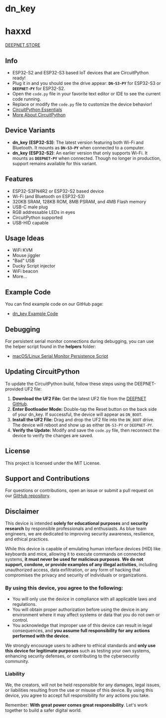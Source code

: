 # dn_key  
# haxxd

[DEEPNET.STORE](https://deepnet.store/pages/dn_key)

## Info
* ESP32-S2 and ESP32-S3 based IoT devices that are CircuitPython ready!
* Plug it in and you should see the drive appear: **`DN-S3-PY`** for ESP32-S3 or **`DEEPNET-PY`** for ESP32-S2.
* Open the `code.py` file in your favorite text editor or IDE to see the current code running.
* Replace or modify the `code.py` file to customize the device behavior!
* [CircuitPython Essentials](https://learn.adafruit.com/circuitpython-essentials/circuitpython-essentials)
* [More About CircuitPython](https://learn.adafruit.com/welcome-to-circuitpython/what-is-circuitpython)

## Device Variants

- **dn_key (ESP32-S3)**: The latest version featuring both Wi-Fi and Bluetooth. It mounts as **`DN-S3-PY`** when connected to a computer.
- **dn_key (ESP32-S2)**: An earlier version that only supports Wi-Fi. It mounts as **`DEEPNET-PY`** when connected. Though no longer in production, support remains available for this variant.

## Features
* ESP32-S3FN4R2 or ESP32-S2 based device
* Wi-Fi (and Bluetooth on ESP32-S3)
* 320KB SRAM, 128KB ROM, 8MB PSRAM, and 4MB Flash memory
* USB-C male plug
* RGB addressable LEDs in eyes
* CircuitPython supported
* USB-HID capable

## Usage Ideas
* WiFi KVM
* Mouse jiggler
* "Bad" USB
* Ducky Script injector
* WiFi beacon
* More...

## Example Code
You can find example code on our GitHub page:
* [dn_key Example Code](https://github.com/deepnetstore/dn_key/tree/main/CODE)

## Debugging
For persistent serial monitor connections during debugging, you can use the helper script found in the **helpers** folder:
* [macOS/Linux Serial Monitor Persistence Script](https://github.com/deepnetstore/dn_key/tree/main/CODE/helpers/macOS_Linux)

## Updating CircuitPython
To update the CircuitPython build, follow these steps using the DEEPNET-provided UF2 file:

1. **Download the UF2 File:** Get the latest UF2 file from the [DEEPNET GitHub](https://github.com/deepnetstore/dn_key).
2. **Enter Bootloader Mode:** Double-tap the Reset button on the back side of your dn_key. If successful, the device will appear as `DN_BOOT`.
3. **Install the UF2 File:** Drag and drop the UF2 file into the `DN_BOOT` drive. The device will reboot and show up as either `DN-S3-PY` or `DEEPNET-PY`.
4. **Verify the Update:** Modify and save the `code.py` file, then reconnect the device to verify the changes are saved.

## License
This project is licensed under the MIT License.

## Support and Contributions
For questions or contributions, open an issue or submit a pull request on our [GitHub repository](https://github.com/deepnetstore/dn_key).

## Disclaimer

This device is intended **solely for educational purposes** and **security research** by responsible professionals and enthusiasts. As blue team engineers, we are dedicated to improving security awareness, resilience, and ethical practices.

While this device is capable of emulating human interface devices (HID) like keyboards and mice, allowing it to execute commands on connected systems, **it must never be used for malicious purposes**. **We do not support, condone, or provide examples of any illegal activities**, including unauthorized access, data exfiltration, or any form of hacking that compromises the privacy and security of individuals or organizations.

### **By using this device, you agree to the following:**
- You will only use the device in compliance with all applicable laws and regulations.
- You will obtain proper authorization before using the device in any environment where it may affect systems or data that you do not own or control.
- You acknowledge that improper use of this device can result in legal consequences, and **you assume full responsibility for any actions performed with the device**.

We strongly encourage users to adhere to ethical standards and **only use this device for legitimate purposes** such as testing your own systems, enhancing security defenses, or contributing to the cybersecurity community.

### **Liability**
We, the creators, will not be held responsible for any damages, legal issues, or liabilities resulting from the use or misuse of this device. By using this device, you agree to accept full responsibility for any actions you take.

Remember: **With great power comes great responsibility**. Let's work together to build a safer digital world.




